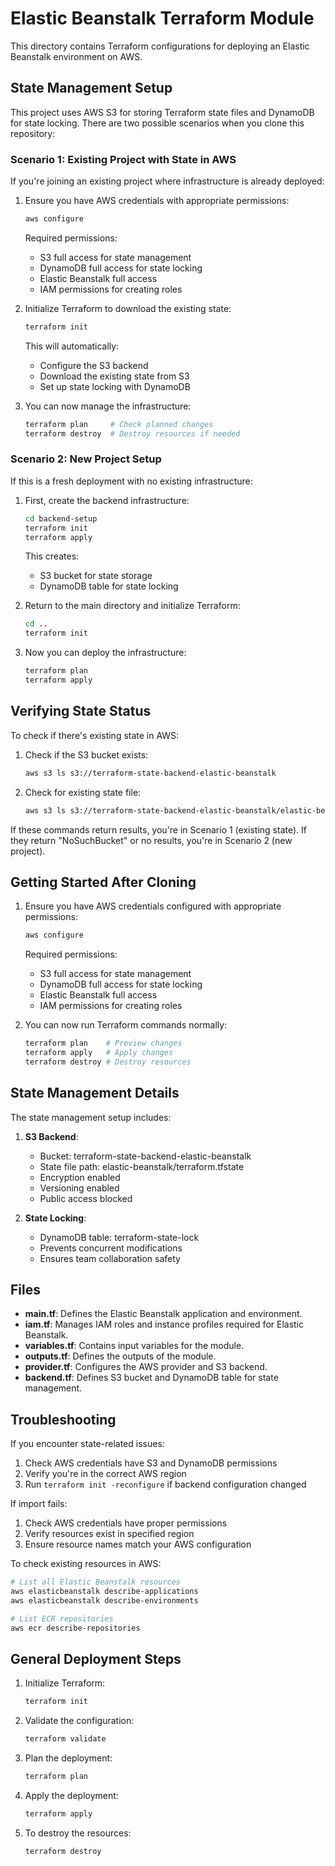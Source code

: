 # Elastic Beanstalk Terraform Module

This directory contains Terraform configurations for deploying an Elastic Beanstalk environment on AWS.

## State Management Setup

This project uses AWS S3 for storing Terraform state files and DynamoDB for state locking. There are two possible scenarios when you clone this repository:

### Scenario 1: Existing Project with State in AWS

If you're joining an existing project where infrastructure is already deployed:

1. Ensure you have AWS credentials with appropriate permissions:
   ```bash
   aws configure
   ```
   Required permissions:
   - S3 full access for state management
   - DynamoDB full access for state locking
   - Elastic Beanstalk full access
   - IAM permissions for creating roles

2. Initialize Terraform to download the existing state:
   ```bash
   terraform init
   ```
   This will automatically:
   - Configure the S3 backend
   - Download the existing state from S3
   - Set up state locking with DynamoDB

3. You can now manage the infrastructure:
   ```bash
   terraform plan     # Check planned changes
   terraform destroy  # Destroy resources if needed
   ```

### Scenario 2: New Project Setup

If this is a fresh deployment with no existing infrastructure:

1. First, create the backend infrastructure:
   ```bash
   cd backend-setup
   terraform init
   terraform apply
   ```
   This creates:
   - S3 bucket for state storage
   - DynamoDB table for state locking

2. Return to the main directory and initialize Terraform:
   ```bash
   cd ..
   terraform init
   ```

3. Now you can deploy the infrastructure:
   ```bash
   terraform plan
   terraform apply
   ```

## Verifying State Status

To check if there's existing state in AWS:

1. Check if the S3 bucket exists:
   ```bash
   aws s3 ls s3://terraform-state-backend-elastic-beanstalk
   ```

2. Check for existing state file:
   ```bash
   aws s3 ls s3://terraform-state-backend-elastic-beanstalk/elastic-beanstalk/terraform.tfstate
   ```

If these commands return results, you're in Scenario 1 (existing state). If they return "NoSuchBucket" or no results, you're in Scenario 2 (new project).

## Getting Started After Cloning

1. Ensure you have AWS credentials configured with appropriate permissions:
   ```bash
   aws configure
   ```
   Required permissions:
   - S3 full access for state management
   - DynamoDB full access for state locking
   - Elastic Beanstalk full access
   - IAM permissions for creating roles

2. You can now run Terraform commands normally:
   ```bash
   terraform plan    # Preview changes
   terraform apply   # Apply changes
   terraform destroy # Destroy resources
   ```

## State Management Details

The state management setup includes:

1. **S3 Backend**: 
   - Bucket: terraform-state-backend-elastic-beanstalk
   - State file path: elastic-beanstalk/terraform.tfstate
   - Encryption enabled
   - Versioning enabled
   - Public access blocked

2. **State Locking**: 
   - DynamoDB table: terraform-state-lock
   - Prevents concurrent modifications
   - Ensures team collaboration safety

## Files

- **main.tf**: Defines the Elastic Beanstalk application and environment.
- **iam.tf**: Manages IAM roles and instance profiles required for Elastic Beanstalk.
- **variables.tf**: Contains input variables for the module.
- **outputs.tf**: Defines the outputs of the module.
- **provider.tf**: Configures the AWS provider and S3 backend.
- **backend.tf**: Defines S3 bucket and DynamoDB table for state management.

## Troubleshooting

If you encounter state-related issues:
1. Check AWS credentials have S3 and DynamoDB permissions
2. Verify you're in the correct AWS region
3. Run `terraform init -reconfigure` if backend configuration changed

If import fails:
1. Check AWS credentials have proper permissions
2. Verify resources exist in specified region
3. Ensure resource names match your AWS configuration

To check existing resources in AWS:
```bash
# List all Elastic Beanstalk resources
aws elasticbeanstalk describe-applications
aws elasticbeanstalk describe-environments

# List ECR repositories
aws ecr describe-repositories
```

## General Deployment Steps

1. Initialize Terraform:
   ```bash
   terraform init
   ```

2. Validate the configuration:
   ```bash
   terraform validate
   ```

3. Plan the deployment:
   ```bash
   terraform plan
   ```

4. Apply the deployment:
   ```bash
   terraform apply
   ```

5. To destroy the resources:
   ```bash
   terraform destroy
   ```
